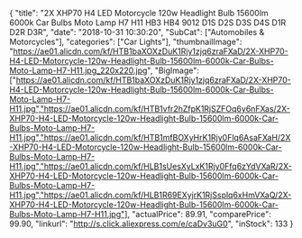 {
	"title": "2X XHP70 H4 LED Motorcycle 120w Headlight Bulb 15600lm 6000k Car Bulbs Moto Lamp H7 H11 HB3 HB4 9012 D1S D2S D3S D4S D1R D2R D3R",
	"date": "2018-10-31 10:30:20",
	"SubCat": ["Automobiles & Motorcycles"],
	"categories": ["Car Lights"],
	"thumbnailImage": "https://ae01.alicdn.com/kf/HTB1baXOXzDuK1Rjy1zjq6zraFXaD/2X-XHP70-H4-LED-Motorcycle-120w-Headlight-Bulb-15600lm-6000k-Car-Bulbs-Moto-Lamp-H7-H11.jpg_220x220.jpg",
	"BigImage": ["https://ae01.alicdn.com/kf/HTB1baXOXzDuK1Rjy1zjq6zraFXaD/2X-XHP70-H4-LED-Motorcycle-120w-Headlight-Bulb-15600lm-6000k-Car-Bulbs-Moto-Lamp-H7-H11.jpg","https://ae01.alicdn.com/kf/HTB1vfr2hZfpK1RjSZFOq6y6nFXas/2X-XHP70-H4-LED-Motorcycle-120w-Headlight-Bulb-15600lm-6000k-Car-Bulbs-Moto-Lamp-H7-H11.jpg","https://ae01.alicdn.com/kf/HTB1mfBOXyHrK1Rjy0Flq6AsaFXaH/2X-XHP70-H4-LED-Motorcycle-120w-Headlight-Bulb-15600lm-6000k-Car-Bulbs-Moto-Lamp-H7-H11.jpg","https://ae01.alicdn.com/kf/HLB1sUesXyLxK1Rjy0Ffq6zYdVXaR/2X-XHP70-H4-LED-Motorcycle-120w-Headlight-Bulb-15600lm-6000k-Car-Bulbs-Moto-Lamp-H7-H11.jpg","https://ae01.alicdn.com/kf/HLB1R69EXyjrK1RjSsplq6xHmVXaQ/2X-XHP70-H4-LED-Motorcycle-120w-Headlight-Bulb-15600lm-6000k-Car-Bulbs-Moto-Lamp-H7-H11.jpg"],
	"actualPrice": 89.91,
	"comparePrice": 99.90,
	"linkurl": "http://s.click.aliexpress.com/e/caDv3uG0",
	"inStock": 133
}
